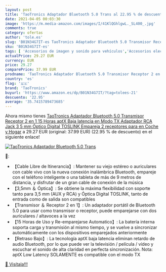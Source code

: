 ```yaml
---
layout: post
title: 'TaoTronics Adaptador Bluetooth 5.0 Trans al 22.95 % de descuento'
date: 2021-04-05 00:03:30
image: 'https://m.media-amazon.com/images/I/41KlQGhlgwL._SL400_.jpg'
comments: true
category: ofertas
author: 'tole.es'
slug: 'B01N34G7IT-es TaoTronics Adaptador Bluetooth 5.0 Transmisor Receptor 2...'
sku: 'B01N34G7IT-es'
tags: [ 'Accesorios de imagen y sonido para vehículos','Accesorios electrónicos para vehículos','Adaptadores de audio y vídeo para vehículos','Electrónica','Electrónica para vehículos','bluetooth','taotronics', ]
actualPrice: 29.27 EUR
currency: EUR
price: 29.27
comparePrice: 37.99 EUR
prodname: 'TaoTronics Adaptador Bluetooth 5.0 Transmisor Receptor 2 en 1  15 Horas aptX Baja latencia en Modo TX Adaptador RCA Jack 3 5 mm Óptico Digital TOSLINK Empareja 2 receptores  para en Coche y Hogar'
country: 'es'
flag: '🇪🇸'
brand: 'TaoTronics'
buyurl: 'https://www.amazon.es/dp/B01N34G7IT/?tag=tolees-21'
descuento: '22.95'
average: '35.7415789473685'
---
```


Ahora mismo tienes [TaoTronics Adaptador Bluetooth 5.0 Transmisor Receptor 2 en 1  15 Horas aptX Baja latencia en Modo TX Adaptador RCA Jack 3 5 mm Óptico Digital TOSLINK Empareja 2 receptores  para en Coche y Hogar](https://www.amazon.es/dp/B01N34G7IT/?tag=tolees-21) a 29.27 EUR (original: 37.99 EUR) (22.95 %  de descuento) en el siguiente enlace!

[![TaoTronics Adaptador Bluetooth 5.0 Trans](https://m.media-amazon.com/images/I/41KlQGhlgwL._SL400_.jpg)](https://www.amazon.es/dp/B01N34G7IT/?tag=tolees-21)

🔎:

- 【Cable Libre de Itinerancia】: Mantener su viejo estéreo o auriculares con cable vivo con la nueva conexión inalámbrica Bluetooth, empareje con el teléfono inteligente o una tableta de más de 9 metros de distancia, y disfrutar de un gran cable de conexión de la música
- 【3,5mm ＆ Óptica】: Se obtiene la máxima flexibilidad con soporte tanto para 3,5 mm (AUX y RCA) y Óptica Digital TOSLINK, tanto de entrada como de salida son compatibles
- 【Transmisor ＆ Receptor 2 en 1】: Un adaptador portátil de Bluetooth 5.0 para usar como transmisor o receptor, puede emparejarse con dos auriculares / altavoces a la vez
- 【15 Horas de Uso y Re-emparejarse Automatico】: La batería interna soporta carga y transmisión al mismo tiempo, y se vuelve a sincronizar automáticamente con los dispositivos emparejados anteriormente
- 【Retraso Bajo】: La tecnología aptX baja latencia eliminan retardo de audio Bluetooth, por lo que puede ver la televisión / película / vídeo y escuchar el sonido de alta claridad en perfecta sincronización. Nota: aptX Low Latency SOLAMENTE es compatible con el modo TX

[🛒 Visítala!!!](https://www.amazon.es/dp/B01N34G7IT/?tag=tolees-21)
